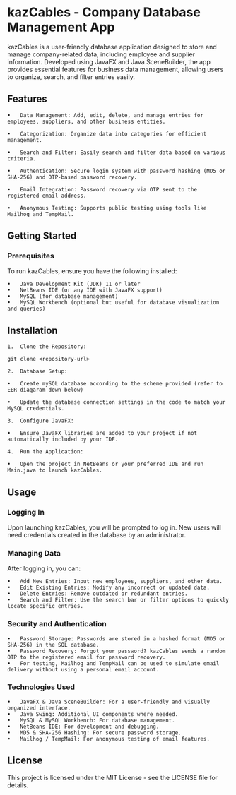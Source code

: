 # kazCables - Company Database Management App

kazCables is a user-friendly database application designed to store and manage company-related data, including employee and supplier information. Developed using JavaFX and Java SceneBuilder, the app provides essential features for business data management, allowing users to organize, search, and filter entries easily.

## Features

	•	Data Management: Add, edit, delete, and manage entries for employees, suppliers, and other business entities.

	•	Categorization: Organize data into categories for efficient management.

	•	Search and Filter: Easily search and filter data based on various criteria.

	•	Authentication: Secure login system with password hashing (MD5 or SHA-256) and OTP-based password recovery.

	•	Email Integration: Password recovery via OTP sent to the registered email address.
    
	•	Anonymous Testing: Supports public testing using tools like Mailhog and TempMail.

## Getting Started

### Prerequisites

To run kazCables, ensure you have the following installed:

	•	Java Development Kit (JDK) 11 or later
	•	NetBeans IDE (or any IDE with JavaFX support)
	•	MySQL (for database management)
	•	MySQL Workbench (optional but useful for database visualization and queries)

## Installation
	1.	Clone the Repository:

`git clone <repository-url>`

	2.	Database Setup:

	•	Create mySQL database according to the scheme provided (refer to EER diagaram down below)

	•	Update the database connection settings in the code to match your MySQL credentials.

	3.	Configure JavaFX:

	•	Ensure JavaFX libraries are added to your project if not automatically included by your IDE.

	4.	Run the Application:

	•	Open the project in NetBeans or your preferred IDE and run Main.java to launch kazCables.

## Usage

### Logging In

Upon launching kazCables, you will be prompted to log in. New users will need credentials created in the database by an administrator.

### Managing Data

After logging in, you can:

	•	Add New Entries: Input new employees, suppliers, and other data.
	•	Edit Existing Entries: Modify any incorrect or updated data.
	•	Delete Entries: Remove outdated or redundant entries.
	•	Search and Filter: Use the search bar or filter options to quickly locate specific entries.

### Security and Authentication

	•	Password Storage: Passwords are stored in a hashed format (MD5 or SHA-256) in the SQL database.
	•	Password Recovery: Forgot your password? kazCables sends a random OTP to the registered email for password recovery.
	•	For testing, Mailhog and TempMail can be used to simulate email delivery without using a personal email account.

### Technologies Used

	•	JavaFX & Java SceneBuilder: For a user-friendly and visually organized interface.
	•	Java Swing: Additional UI components where needed.
	•	MySQL & MySQL Workbench: For database management.
	•	NetBeans IDE: For development and debugging.
	•	MD5 & SHA-256 Hashing: For secure password storage.
	•	Mailhog / TempMail: For anonymous testing of email features.

## License

This project is licensed under the MIT License - see the LICENSE file for details.



